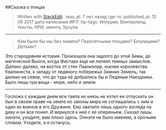 ##Сказка о птицах

> Written with [StackEdit](https://stackedit.io/).
> :was_at: 7 лет назад где-то
:published_at: 12 08 2017 дата написания ИРЛ
:hp-tags: Иллурия, Винтерленд, тексты, НРИ, квента, Урсула

----------
>Кем были бы мы без памяти? Перелётными птицами? Безумцами? Детьми?

Это стародавняя история. Произошла она задолго до этой Зимы, до магической Вьюги, когда Фистарх еще не лелеял темных замыслов..
Далеко-далеко, на восток от стен Лааниэлир, южнее королевства Квалинести, к западу от ледяного побережья Зимних Земель, так далеко на север, что до туда не добрались бы и Ледяные Наездники. Было лишь три вещи - море, небо и земля.

----
Госпожа с каждым днем все таяла но князь не хотел ее отпускать он был в своем праве на земле но законы мира не соглашались с ним и один из воинов в его Дружине. Ему хватило лишь одного взгляда на деву и он все понял. И вернулся к ней с ее опереньем. Сказал лишь: оннэти, уходите, вам плохо здесь. Оннэти не было именем, а орочьим словом. Уходите, а я останусь,
<!--stackedit_data:
eyJoaXN0b3J5IjpbLTEzODM4NzUwMjYsMTc5NDEyOTY0Nl19
-->